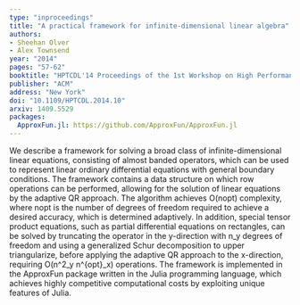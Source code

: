 ```yaml
---
type: "inproceedings"
title: "A practical framework for infinite-dimensional linear algebra"
authors:
- Sheehan Olver
- Alex Townsend
year: "2014"
pages: "57-62"
booktitle: "HPTCDL'14 Proceedings of the 1st Workshop on High Performance Technical Computing in Dynamic Languages"
publisher: "ACM"
address: "New York"
doi: "10.1109/HPTCDL.2014.10"
arxiv: 1409.5529
packages:
  ApproxFun.jl: https://github.com/ApproxFun/ApproxFun.jl
---
```

We describe a framework for solving a broad class of infinite-dimensional linear equations, consisting of almost banded operators, which can be used to represent linear ordinary differential equations with general boundary conditions. The framework contains a data structure on which row operations can be performed, allowing for the solution of linear equations by the adaptive QR approach. The algorithm achieves O(nopt) complexity, where nopt is the number of degrees of freedom required to achieve a desired accuracy, which is determined adaptively. In addition, special tensor product equations, such as partial differential equations on rectangles, can be solved by truncating the operator in the y-direction with n_y degrees of freedom and using a generalized Schur decomposition to upper triangularize, before applying the adaptive QR approach to the x-direction, requiring O(n^2_y n^{opt}_x) operations. The framework is implemented in the ApproxFun package written in the Julia programming language, which achieves highly competitive computational costs by exploiting unique features of Julia.